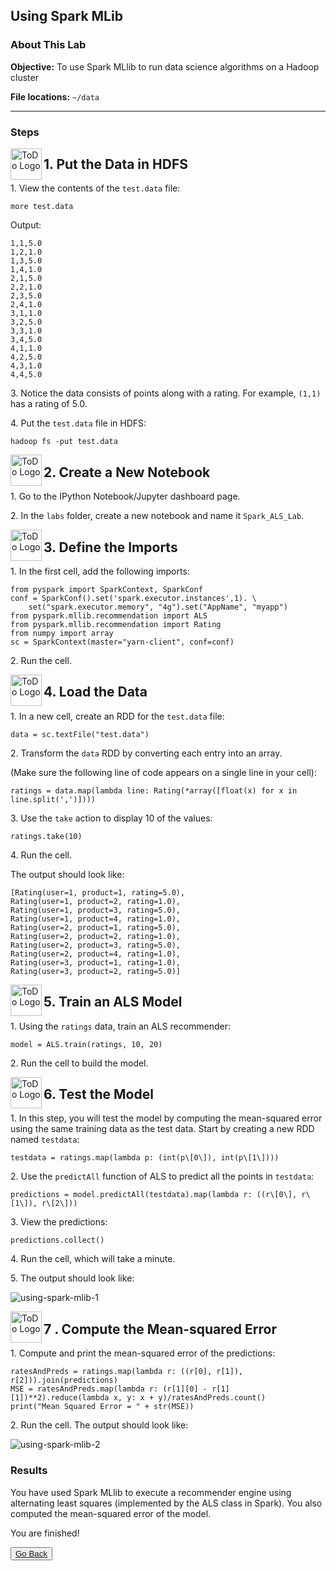 ## Using Spark MLib

### About This Lab

**Objective:** To use Spark MLlib to run data science algorithms on a Hadoop cluster

**File locations:** `~/data`

---
### Steps


<img src="https://user-images.githubusercontent.com/558905/40613898-7a6c70d6-624e-11e8-9178-7bde851ac7bd.png" align="left" width="50" height="50" title="ToDo Logo">
<h2>1. Put the Data in HDFS</h2>

1\.  View the contents of the `test.data` file:
```
more test.data
```
Output:
```
1,1,5.0
1,2,1.0
1,3,5.0
1,4,1.0
2,1,5.0
2,2,1.0
2,3,5.0
2,4,1.0
3,1,1.0
3,2,5.0
3,3,1.0
3,4,5.0
4,1,1.0
4,2,5.0
4,3,1.0
4,4,5.0
```

3\.  Notice the data consists of points along with a rating. For example, `(1,1)` has a rating of 5.0.

4\.  Put the `test.data` file in HDFS:

```
hadoop fs -put test.data
```


<!--STEP-->

<img src="https://user-images.githubusercontent.com/558905/40613898-7a6c70d6-624e-11e8-9178-7bde851ac7bd.png" align="left" width="50" height="50" title="ToDo Logo">
<h2>2. Create a New Notebook</h2>

1\.  Go to the IPython Notebook/Jupyter dashboard page.

2\.  In the `labs` folder, create a new notebook and name it `Spark_ALS_Lab`.


<!--STEP-->

<img src="https://user-images.githubusercontent.com/558905/40613898-7a6c70d6-624e-11e8-9178-7bde851ac7bd.png" align="left" width="50" height="50" title="ToDo Logo">
<h2>3. Define the Imports</h2>

1\.  In the first cell, add the following imports:

```
from pyspark import SparkContext, SparkConf
conf = SparkConf().set('spark.executor.instances',1). \
    set("spark.executor.memory", "4g").set("AppName", "myapp") 
from pyspark.mllib.recommendation import ALS
from pyspark.mllib.recommendation import Rating
from numpy import array
sc = SparkContext(master="yarn-client", conf=conf)
```

2\.  Run the cell. 


<!--STEP-->

<img src="https://user-images.githubusercontent.com/558905/40613898-7a6c70d6-624e-11e8-9178-7bde851ac7bd.png" align="left" width="50" height="50" title="ToDo Logo">
<h2>4. Load the Data</h2>


1\.  In a new cell, create an RDD for the `test.data` file:

```
data = sc.textFile("test.data")
```

2\.  Transform the `data` RDD by converting each entry into an array.

(Make sure the following line of code appears on a single line in your cell):

```
ratings = data.map(lambda line: Rating(*array([float(x) for x in line.split(',')])))
```

3\.  Use the `take` action to display 10 of the values:

```
ratings.take(10)
```

4\.  Run the cell.

The output should look like:

```
[Rating(user=1, product=1, rating=5.0), 
Rating(user=1, product=2, rating=1.0), 
Rating(user=1, product=3, rating=5.0), 
Rating(user=1, product=4, rating=1.0), 
Rating(user=2, product=1, rating=5.0), 
Rating(user=2, product=2, rating=1.0), 
Rating(user=2, product=3, rating=5.0), 
Rating(user=2, product=4, rating=1.0), 
Rating(user=3, product=1, rating=1.0), 
Rating(user=3, product=2, rating=5.0)]
```


<!--STEP-->

<img src="https://user-images.githubusercontent.com/558905/40613898-7a6c70d6-624e-11e8-9178-7bde851ac7bd.png" align="left" width="50" height="50" title="ToDo Logo">
<h2>5. Train an ALS Model</h2>

1\.  Using the `ratings` data, train an ALS recommender:

```
model = ALS.train(ratings, 10, 20)
```

2\.  Run the cell to build the model. 


<!--STEP-->

<img src="https://user-images.githubusercontent.com/558905/40613898-7a6c70d6-624e-11e8-9178-7bde851ac7bd.png" align="left" width="50" height="50" title="ToDo Logo">
<h2>6. Test the Model</h2>

1\.  In this step, you will test the model by computing the mean-squared error using the same training data as the test data. Start by creating a new RDD named `testdata`:

```
testdata = ratings.map(lambda p: (int(p\[0\]), int(p\[1\])))
```

2\.  Use the `predictAll` function of ALS to predict all the points in `testdata`:

```
predictions = model.predictAll(testdata).map(lambda r: ((r\[0\], r\[1\]), r\[2\]))
```

3\.  View the predictions:

```
predictions.collect()
```

4\.  Run the cell, which will take a minute.

5\.  The output should look like:

![using-spark-mlib-1](https://user-images.githubusercontent.com/21102559/40943055-e6ebe956-681d-11e8-8534-fe8ae16b2bdf.png)


<!--STEP-->

<img src="https://user-images.githubusercontent.com/558905/40613898-7a6c70d6-624e-11e8-9178-7bde851ac7bd.png" align="left" width="50" height="50" title="ToDo Logo">
<h2>7 . Compute the Mean-squared Error</h2>

1\.  Compute and print the mean-squared error of the predictions:
```
ratesAndPreds = ratings.map(lambda r: ((r[0], r[1]), r[2])).join(predictions) 
MSE = ratesAndPreds.map(lambda r: (r[1][0] - r[1][1])**2).reduce(lambda x, y: x + y)/ratesAndPreds.count()
print("Mean Squared Error = " + str(MSE))
```

2\.  Run the cell. The output should look like:

![using-spark-mlib-2](https://user-images.githubusercontent.com/21102559/40943056-e6ffa428-681d-11e8-9e71-c9b7b22bed6b.png)


### Results

You have used Spark MLlib to execute a recommender engine using alternating least squares (implemented by the ALS class in Spark). You also computed the mean-squared error of the model.

You are finished!


<button type="button"><a href="https://virtuant.github.io/hadoop-overview-spark-hwx/">Go Back</a></button>
<br>
<br>